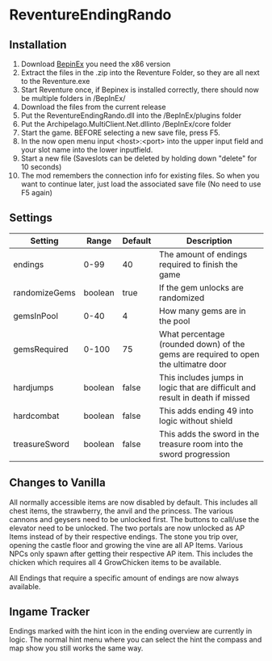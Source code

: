# ReventureEndingRando

## Installation
1. Download [BepinEx](https://github.com/BepInEx/BepInEx/releases/tag/v5.4.23.2) you need the x86 version
2. Extract the files in the .zip into the Reventure Folder, so they are all next to the Reventure.exe
3. Start Reventure once, if Bepinex is installed correctly, there should now be multiple folders in /BepInEx/
4. Download the files from the current release
5. Put the ReventureEndingRando.dll into the /BepInEx/plugins folder
6. Put the Archipelago.MultiClient.Net.dllinto /BepInEx/core folder
7. Start the game. BEFORE selecting a new save file, press F5.
8. In the now open menu input \<host\>:\<port\> into the upper input field and your slot name into the lower inputfield.
9. Start a new file (Saveslots can be deleted by holding down "delete" for 10 seconds)
10. The mod remembers the connection info for existing files. So when you want to continue later, just load the associated save file (No need to use F5 again)

## Settings
| Setting      | Range   | Default | Description                              |
|--------------|---------|---------|------------------------------------------|
|endings       | 0-99    | 40      |The amount of endings required to finish the game|
|randomizeGems | boolean | true    |If the gem unlocks are randomized|
|gemsInPool    | 0-40    | 4       |How many gems are in the pool|
|gemsRequired  | 0-100   | 75      |What percentage (rounded down) of the gems are required to open the ultimatre door|
|hardjumps     | boolean | false   |This includes jumps in logic that are difficult and result in death if missed|
|hardcombat    | boolean | false   |This adds ending 49 into logic without shield|
|treasureSword | boolean | false   |This adds the sword in the treasure room into the sword progression|


## Changes to Vanilla
All normally accessible items are now disabled by default. This includes all chest items, the strawberry, the anvil and the princess.
The various cannons and geysers need to be unlocked first.
The buttons to call/use the elevator need to be unlocked.
The two portals are now unlocked as AP Items instead of by their respective endings.
The stone you trip over, opening the castle floor and growing the vine are all AP Items.
Various NPCs only spawn after getting their respective AP item. This includes the chicken which requires all 4 GrowChicken items to be available.

All Endings that require a specific amount of endings are now always available.

## Ingame Tracker
Endings marked with the hint icon in the ending overview are currently in logic. The normal hint menu where you can select the hint the compass and map show you still works the same way.
